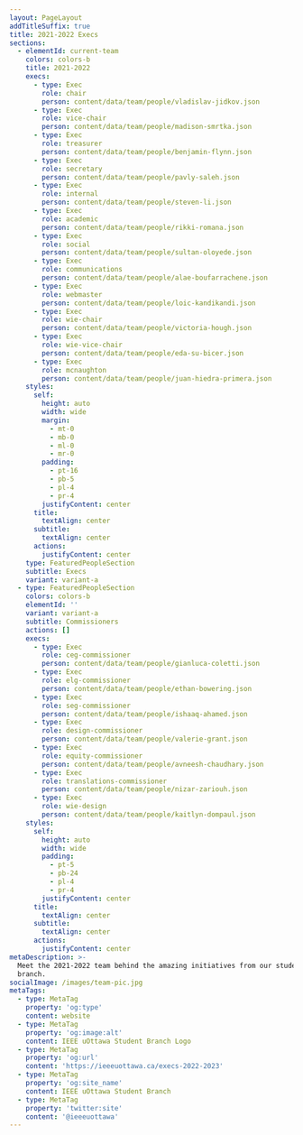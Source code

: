 ```yaml
---
layout: PageLayout
addTitleSuffix: true
title: 2021-2022 Execs
sections:
  - elementId: current-team
    colors: colors-b
    title: 2021-2022
    execs:
      - type: Exec
        role: chair
        person: content/data/team/people/vladislav-jidkov.json
      - type: Exec
        role: vice-chair
        person: content/data/team/people/madison-smrtka.json
      - type: Exec
        role: treasurer
        person: content/data/team/people/benjamin-flynn.json
      - type: Exec
        role: secretary
        person: content/data/team/people/pavly-saleh.json
      - type: Exec
        role: internal
        person: content/data/team/people/steven-li.json
      - type: Exec
        role: academic
        person: content/data/team/people/rikki-romana.json
      - type: Exec
        role: social
        person: content/data/team/people/sultan-oloyede.json
      - type: Exec
        role: communications
        person: content/data/team/people/alae-boufarrachene.json
      - type: Exec
        role: webmaster
        person: content/data/team/people/loic-kandikandi.json
      - type: Exec
        role: wie-chair
        person: content/data/team/people/victoria-hough.json
      - type: Exec
        role: wie-vice-chair
        person: content/data/team/people/eda-su-bicer.json
      - type: Exec
        role: mcnaughton
        person: content/data/team/people/juan-hiedra-primera.json
    styles:
      self:
        height: auto
        width: wide
        margin:
          - mt-0
          - mb-0
          - ml-0
          - mr-0
        padding:
          - pt-16
          - pb-5
          - pl-4
          - pr-4
        justifyContent: center
      title:
        textAlign: center
      subtitle:
        textAlign: center
      actions:
        justifyContent: center
    type: FeaturedPeopleSection
    subtitle: Execs
    variant: variant-a
  - type: FeaturedPeopleSection
    colors: colors-b
    elementId: ''
    variant: variant-a
    subtitle: Commissioners
    actions: []
    execs:
      - type: Exec
        role: ceg-commissioner
        person: content/data/team/people/gianluca-coletti.json
      - type: Exec
        role: elg-commissioner
        person: content/data/team/people/ethan-bowering.json
      - type: Exec
        role: seg-commissioner
        person: content/data/team/people/ishaaq-ahamed.json
      - type: Exec
        role: design-commissioner
        person: content/data/team/people/valerie-grant.json
      - type: Exec
        role: equity-commissioner
        person: content/data/team/people/avneesh-chaudhary.json
      - type: Exec
        role: translations-commissioner
        person: content/data/team/people/nizar-zariouh.json
      - type: Exec
        role: wie-design
        person: content/data/team/people/kaitlyn-dompaul.json
    styles:
      self:
        height: auto
        width: wide
        padding:
          - pt-5
          - pb-24
          - pl-4
          - pr-4
        justifyContent: center
      title:
        textAlign: center
      subtitle:
        textAlign: center
      actions:
        justifyContent: center
metaDescription: >-
  Meet the 2021-2022 team behind the amazing initiatives from our student
  branch.
socialImage: /images/team-pic.jpg
metaTags:
  - type: MetaTag
    property: 'og:type'
    content: website
  - type: MetaTag
    property: 'og:image:alt'
    content: IEEE uOttawa Student Branch Logo
  - type: MetaTag
    property: 'og:url'
    content: 'https://ieeeuottawa.ca/execs-2022-2023'
  - type: MetaTag
    property: 'og:site_name'
    content: IEEE uOttawa Student Branch
  - type: MetaTag
    property: 'twitter:site'
    content: '@ieeeuottawa'
---
```

